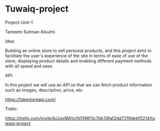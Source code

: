 # Tuwaiq-project
                                                                








Project-Unit-1

Tameem Suliman Alsulmi 

Idea:

Building an online store to sell personal products, and this project aims to facilitate the user's experience of the site in terms of ease of use of the store, displaying product details and enabling different payment methods with all speed and ease.




API:

In this project we will use an API so that we can fetch product information such as images, description, price, etc.

https://fakestoreapi.com/ 




Trello:

https://trello.com/invite/b/JqxlBA1x/fd1196f3c7bb7dfaf2dd7219debf5214/tuwaiq-project








 
 
